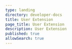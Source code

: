 ```yaml
---
type: landing
directory: developer-docs
title: User Extension 
page_title: User Extension 
description: User Extension 
published: true
allowSearch: true
---
```





